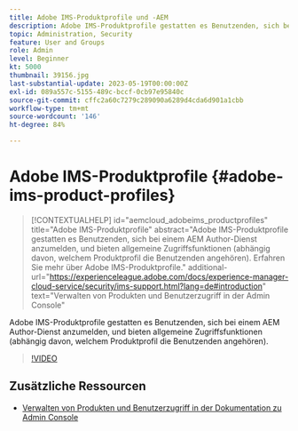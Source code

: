 ```yaml
---
title: Adobe IMS-Produktprofile und -AEM
description: Adobe IMS-Produktprofile gestatten es Benutzenden, sich bei einem AEM Author-Dienst anzumelden, und bieten allgemeine Zugriffsfunktionen (abhängig davon, welchem Produktprofil die Benutzenden angehören).
topic: Administration, Security
feature: User and Groups
role: Admin
level: Beginner
kt: 5000
thumbnail: 39156.jpg
last-substantial-update: 2023-05-19T00:00:00Z
exl-id: 089a557c-5155-489c-bccf-0cb97e95840c
source-git-commit: cffc2a60c7279c289090a6289d4cda6d901a1cbb
workflow-type: tm+mt
source-wordcount: '146'
ht-degree: 84%

---
```


# Adobe IMS-Produktprofile {#adobe-ims-product-profiles}

>[!CONTEXTUALHELP]
>id="aemcloud_adobeims_productprofiles"
>title="Adobe IMS-Produktprofile"
>abstract="Adobe IMS-Produktprofile gestatten es Benutzenden, sich bei einem AEM Author-Dienst anzumelden, und bieten allgemeine Zugriffsfunktionen (abhängig davon, welchem Produktprofil die Benutzenden angehören). Erfahren Sie mehr über Adobe IMS-Produktprofile."
>additional-url="https://experienceleague.adobe.com/docs/experience-manager-cloud-service/security/ims-support.html?lang=de#introduction" text="Verwalten von Produkten und Benutzerzugriff in der Admin Console"

Adobe IMS-Produktprofile gestatten es Benutzenden, sich bei einem AEM Author-Dienst anzumelden, und bieten allgemeine Zugriffsfunktionen (abhängig davon, welchem Produktprofil die Benutzenden angehören).

>[!VIDEO](https://video.tv.adobe.com/v/39156?quality=12&learn=on)

## Zusätzliche Ressourcen

+ [Verwalten von Produkten und Benutzerzugriff in der Dokumentation zu Admin Console](https://experienceleague.adobe.com/docs/experience-manager-cloud-service/security/ims-support.html#managing-products-and-user-access-in-admin-console)
